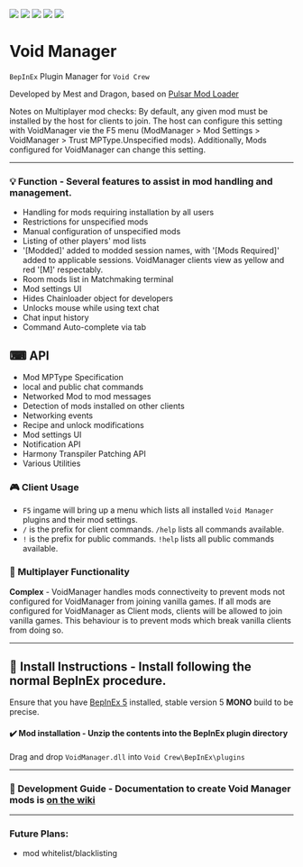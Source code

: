 [![](https://img.shields.io/badge/-Void_Crew_Modding_Team-111111?style=just-the-label&logo=github&labelColor=24292f)](https://github.com/Void-Crew-Modding-Team)
[![](https://img.shields.io/github/v/release/Void-Crew-Modding-Team/VoidManager?include_prereleases&style=flat&label=Release%20Version&labelColor=24292f&color=111111)](https://github.com/Void-Crew-Modding-Team/VoidManager/releases/)
![](https://img.shields.io/badge/Game%20Version-0.26.3-111111?style=flat&labelColor=24292f&color=111111)
[![](https://img.shields.io/github/license/Void-Crew-Modding-Team/VoidManager?style=flat&label=License&labelColor=24292f&color=111111)](https://github.com/Void-Crew-Modding-Team/VoidManager/blob/master/LICENSE)
[![](https://img.shields.io/discord/1180651062550593536.svg?&logo=discord&logoColor=ffffff&style=flat&label=Discord&labelColor=24292f&color=111111)](https://discord.gg/g2u5wpbMGu "Void Crew Modding Discord")

# Void Manager

`BepInEx` Plugin Manager for `Void Crew`

Developed by Mest and Dragon, based on [Pulsar Mod Loader](https://github.com/PULSAR-Modders/pulsar-mod-loader)

Notes on Multiplayer mod checks: By default, any given mod must be installed by the host for clients to join. The host can configure this setting with VoidManager vie the F5 menu (ModManager > Mod Settings > VoidManager > Trust MPType.Unspecified mods). Additionally, Mods configured for VoidManager can change this setting.

---------------------

### 💡 Function - **Several features to assist in mod handling and management.**
- Handling for mods requiring installation by all users
- Restrictions for unspecified mods
- Manual configuration of unspecified mods
- Listing of other players' mod lists
- '[Modded]' added to modded session names, with '[Mods Required]' added to applicable sessions. VoidManager clients view as yellow and red '[M]' respectably.
- Room mods list in Matchmaking terminal
- Mod settings UI
- Hides Chainloader object for developers
- Unlocks mouse while using text chat
- Chat input history
- Command Auto-complete via tab

## ⌨ API
- Mod MPType Specification
- local and public chat commands
- Networked Mod to mod messages
- Detection of mods installed on other clients
- Networking events
- Recipe and unlock modifications
- Mod settings UI
- Notification API
- Harmony Transpiler Patching API
- Various Utilities

### 🎮 Client Usage

- `F5` ingame will bring up a menu which lists all installed `Void Manager` plugins and their mod settings.
- `/` is the prefix for client commands. `/help` lists all commands available.
- `!` is the prefix for public commands. `!help` lists all public commands available.

### 👥 Multiplayer Functionality 

**Complex** - VoidManager handles mods connectiveity to prevent mods not configured for VoidManager from joining vanilla games. If all mods are configured for VoidManager as Client mods, clients will be allowed to join vanilla games. This behaviour is to prevent mods which break vanilla clients from doing so.

---------------------

## 🔧 Install Instructions - **Install following the normal BepInEx procedure.**

Ensure that you have [BepInEx 5](https://thunderstore.io/c/void-crew/p/BepInEx/BepInExPack/) installed, stable version 5 **MONO** build to be precise.

#### ✔️ Mod installation - **Unzip the contents into the BepInEx plugin directory**

Drag and drop `VoidManager.dll` into `Void Crew\BepInEx\plugins`

---------------------

### 🤔 Development Guide - **Documentation to create Void Manager mods is** [on the wiki](https://github.com/Void-Crew-Modding-Team/VoidManager/wiki)

---------------------

### Future Plans:

- mod whitelist/blacklisting